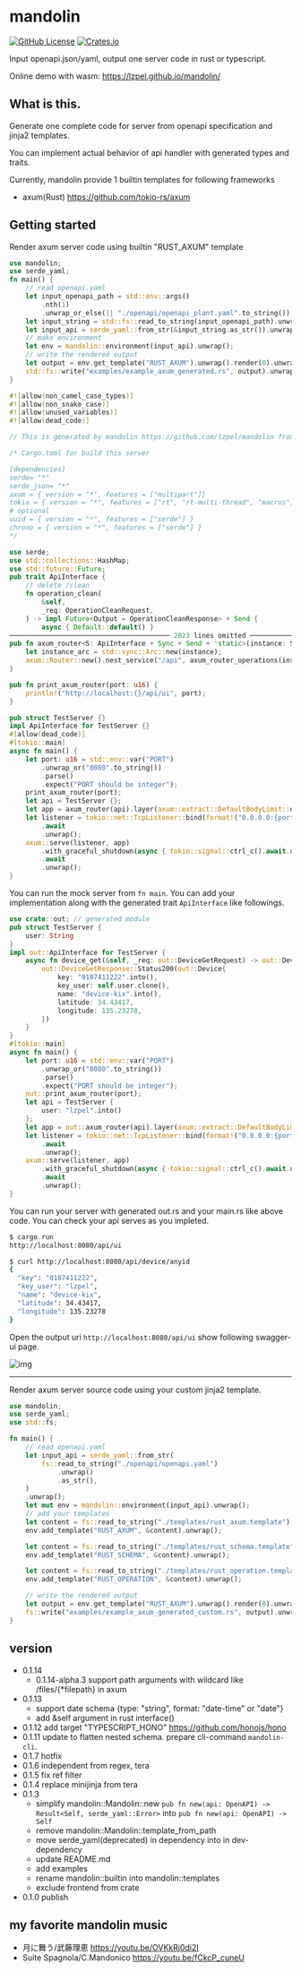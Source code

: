 # mandolin

[![GitHub License](https://img.shields.io/github/license/lzpel/cloudmama)](https://github.com/lzpel/mandolin/blob/main/LICENSE)
[![Crates.io](https://img.shields.io/crates/v/mandolin.svg?logo=rust)](https://crates.io/crates/mandolin)

Input openapi.json/yaml, output one server code in rust or typescript.

Online demo with wasm: https://lzpel.github.io/mandolin/

## What is this.

Generate one complete code for server from openapi specification and jinja2 templates.

You can implement actual behavior of api handler with generated types and traits.

Currently, mandolin provide 1 builtin templates for following frameworks

- axum(Rust) https://github.com/tokio-rs/axum

## Getting started

Render axum server code using builtin "RUST_AXUM" template

```rust <!--examples/example_axum_generate.rs -->
use mandolin;
use serde_yaml;
fn main() {
	// read openapi.yaml
	let input_openapi_path = std::env::args()
		.nth(1)
		.unwrap_or_else(|| "./openapi/openapi_plant.yaml".to_string());
	let input_string = std::fs::read_to_string(input_openapi_path).unwrap();
	let input_api = serde_yaml::from_str(&input_string.as_str()).unwrap();
	// make environment
	let env = mandolin::environment(input_api).unwrap();
	// write the rendered output
	let output = env.get_template("RUST_AXUM").unwrap().render(0).unwrap();
	std::fs::write("examples/example_axum_generated.rs", output).unwrap();
}

```


```rust <!--examples/example_axum_generated.rs 60-->
#![allow(non_camel_case_types)]
#![allow(non_snake_case)]
#![allow(unused_variables)]
#![allow(dead_code)]

// This is generated by mandolin https://github.com/lzpel/mandolin from OpenApi specification

/* Cargo.toml for build this server

[dependencies]
serde= "*"
serde_json= "*"
axum = { version = "*", features = ["multipart"]}
tokio = { version = "*", features = ["rt", "rt-multi-thread", "macros", "signal"] }
# optional
uuid = { version = "*", features = ["serde"] }
chrono = { version = "*", features = ["serde"] }
*/

use serde;
use std::collections::HashMap;
use std::future::Future;
pub trait ApiInterface {
	// delete /clean
	fn operation_clean(
		&self,
		_req: OperationCleanRequest,
	) -> impl Future<Output = OperationCleanResponse> + Send {
		async { Default::default() }
──────────────────────────────────────── 2023 lines omitted ────────────────────────────────────────
pub fn axum_router<S: ApiInterface + Sync + Send + 'static>(instance: S) -> axum::Router {
	let instance_arc = std::sync::Arc::new(instance);
	axum::Router::new().nest_service("/api", axum_router_operations(instance_arc.clone()))
}

pub fn print_axum_router(port: u16) {
	println!("http://localhost:{}/api/ui", port);
}

pub struct TestServer {}
impl ApiInterface for TestServer {}
#[allow(dead_code)]
#[tokio::main]
async fn main() {
	let port: u16 = std::env::var("PORT")
		.unwrap_or("8080".to_string())
		.parse()
		.expect("PORT should be integer");
	print_axum_router(port);
	let api = TestServer {};
	let app = axum_router(api).layer(axum::extract::DefaultBodyLimit::disable());
	let listener = tokio::net::TcpListener::bind(format!("0.0.0.0:{port}"))
		.await
		.unwrap();
	axum::serve(listener, app)
		.with_graceful_shutdown(async { tokio::signal::ctrl_c().await.unwrap() })
		.await
		.unwrap();
}
```

You can run the mock server from `fn main`.
You can add your implementation along with the generated trait `ApiInterface` like followings.

```rust
use crate::out; // generated module
pub struct TestServer {
	user: String
}
impl out::ApiInterface for TestServer {
	async fn device_get(&self, _req: out::DeviceGetRequest) -> out::DeviceGetResponse {
		out::DeviceGetResponse::Status200(out::Device{
			key: "0107411222".into(),
			key_user: self.user.clone(),
			name: "device-kix".into(),
			latitude: 34.43417,
			longitude: 135.23278,
		})
	}
}
#[tokio::main]
async fn main() {
	let port: u16 = std::env::var("PORT")
		.unwrap_or("8080".to_string())
		.parse()
		.expect("PORT should be integer");
	out::print_axum_router(port);
	let api = TestServer {
		user: "lzpel".into()
	};
	let app = out::axum_router(api).layer(axum::extract::DefaultBodyLimit::disable());
	let listener = tokio::net::TcpListener::bind(format!("0.0.0.0:{port}"))
		.await
		.unwrap();
	axum::serve(listener, app)
		.with_graceful_shutdown(async { tokio::signal::ctrl_c().await.unwrap() })
		.await
		.unwrap();
}
```

You can run your server with generated out.rs and your main.rs like above code.
You can check your api serves as you impleted.

```bash
$ cargo run
http://localhost:8080/api/ui
```

```bash
$ curl http://localhost:8080/api/device/anyid
{
  "key": "0107411222",
  "key_user": "lzpel",
  "name": "device-kix",
  "latitude": 34.43417,
  "longitude": 135.23278
}
```

Open the output uri `http://localhost:8080/api/ui` show following swagger-ui page.

![img](media/ui-plant-api.png)

---

Render axum server source code using your custom jinja2 template.

```rust <!--examples/example_axum_generate_custom.rs -->
use mandolin;
use serde_yaml;
use std::fs;

fn main() {
	// read openapi.yaml
	let input_api = serde_yaml::from_str(
		fs::read_to_string("./openapi/openapi.yaml")
			.unwrap()
			.as_str(),
	)
	.unwrap();
	let mut env = mandolin::environment(input_api).unwrap();
	// add your templates
	let content = fs::read_to_string("./templates/rust_axum.template").unwrap();
	env.add_template("RUST_AXUM", &content).unwrap();

	let content = fs::read_to_string("./templates/rust_schema.template").unwrap();
	env.add_template("RUST_SCHEMA", &content).unwrap();

	let content = fs::read_to_string("./templates/rust_operation.template").unwrap();
	env.add_template("RUST_OPERATION", &content).unwrap();

	// write the rendered output
	let output = env.get_template("RUST_AXUM").unwrap().render(0).unwrap();
	fs::write("examples/example_axum_generated_custom.rs", output).unwrap();
}

```

## version

- 0.1.14
	- 0.1.14-alpha.3 support path arguments with wildcard like /files/{*filepath} in axum
- 0.1.13
	- support date schema {type: "string", format: "date-time" or "date"}
	- add &self argument in rust interface() 
- 0.1.12 add target "TYPESCRIPT_HONO" https://github.com/honojs/hono
- 0.1.11 update to flatten nested schema. prepare cli-command `mandolin-cli`.
- 0.1.7 hotfix
- 0.1.6 independent from regex, tera
- 0.1.5 fix ref filter
- 0.1.4 replace minijinja from tera
- 0.1.3
  - simplify mandolin::Mandolin::new `pub fn new(api: OpenAPI) -> Result<Self, serde_yaml::Error>` into `pub fn new(api: OpenAPI) -> Self`
  - remove mandolin::Mandolin::template_from_path
  - move serde_yaml(deprecated) in dependency into in dev-dependency
  - update README.md
  - add examples
  - rename mandolin::builtin into mandolin::templates
  - exclude frontend from crate
- 0.1.0 publish

## my favorite mandolin music

- 月に舞う/武藤理恵 https://youtu.be/OVKkRj0di2I
- Suite Spagnola/C.Mandonico https://youtu.be/fCkcP_cuneU